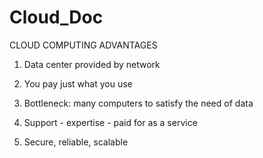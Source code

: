 # Cloud_Doc

CLOUD COMPUTING ADVANTAGES

1) Data center provided by network

2) You pay just what you use

3) Bottleneck: many computers to satisfy the need of data

4) Support - expertise - paid for as a service

5) Secure, reliable, scalable


